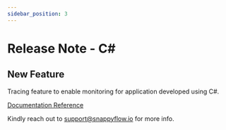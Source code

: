 ```yaml
---
sidebar_position: 3 
---
```

# Release Note - C#
## New Feature

Tracing feature to enable monitoring for application developed using C#.

[Documentation Reference](/docs/sidebar-snappyflow-saas/Tracing/csharp)

Kindly reach out to [support@snappyflow.io](mailto:support@snappyflow.io) for more info.


